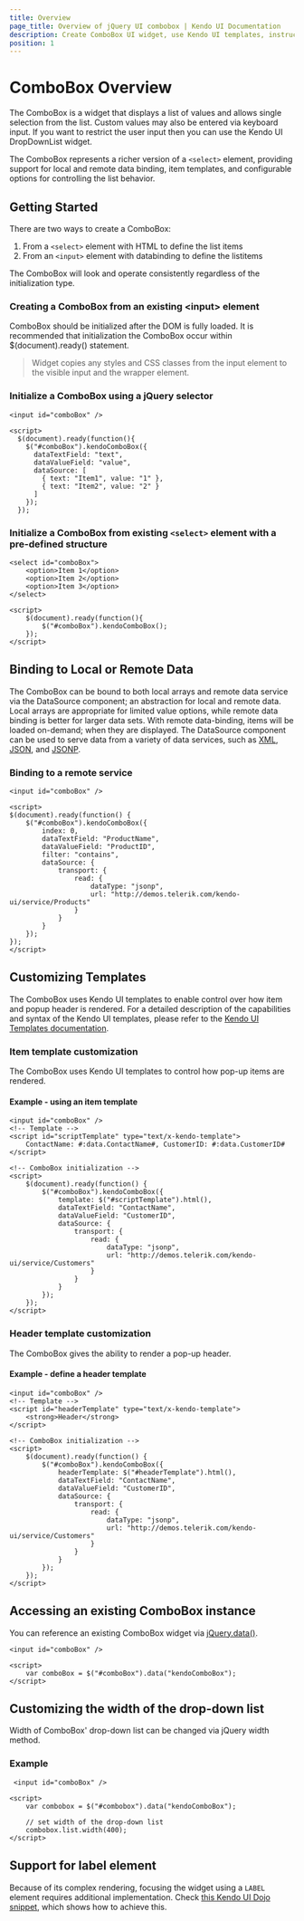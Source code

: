 ```yaml
---
title: Overview
page_title: Overview of jQuery UI combobox | Kendo UI Documentation
description: Create ComboBox UI widget, use Kendo UI templates, instructions how to use ComboBox.
position: 1
---
```


# ComboBox Overview

The ComboBox is a widget that displays a list of values and allows single selection from the list. Custom values may also be entered via keyboard input. If you want to restrict the user input then you can use the Kendo UI DropDownList widget.

The ComboBox represents a richer version of a `<select>` element, providing support for
local and remote data binding, item templates, and configurable options for controlling the list behavior.


## Getting Started

There are two ways to create a ComboBox:

1.  From a `<select>` element with HTML to define the list items
2.  From an `<input>` element with databinding to define the listitems

The ComboBox will look and operate consistently regardless of the initialization type.

### Creating a ComboBox from an existing &lt;input&gt; element

ComboBox should be initialized after the DOM is fully loaded. It is recommended
that initialization the ComboBox occur within $(document).ready() statement.

> Widget copies any styles and CSS classes from the input element to the visible input and the wrapper element.

### Initialize a ComboBox using a jQuery selector
    
    <input id="comboBox" />

    <script>
      $(document).ready(function(){
        $("#comboBox").kendoComboBox({
          dataTextField: "text",
          dataValueField: "value",
          dataSource: [
            { text: "Item1", value: "1" },
            { text: "Item2", value: "2" }
          ]
        });
      });

### Initialize a ComboBox from existing `<select>` element with a pre-defined structure

    <select id="comboBox">
        <option>Item 1</option>
        <option>Item 2</option>
        <option>Item 3</option>
    </select>

    <script>
        $(document).ready(function(){
            $("#comboBox").kendoComboBox();
        });
    </script>

## Binding to Local or Remote Data

The ComboBox can be bound to both local arrays and remote data service via the
DataSource component; an abstraction for local and
remote data. Local arrays are appropriate for limited value options, while remote data binding is better for
larger data sets. With remote data-binding, items will be loaded on-demand; when they are displayed.
The DataSource component can be used to serve data from a variety of data services,
such as
[XML](http://en.wikipedia.org/wiki/XML),
[JSON](http://en.wikipedia.org/wiki/JSON), and
[JSONP](http://en.wikipedia.org/wiki/JSONP).


### Binding to a remote service
    <input id="comboBox" />

    <script>
    $(document).ready(function() {
        $("#comboBox").kendoComboBox({
            index: 0,
            dataTextField: "ProductName",
            dataValueField: "ProductID",
            filter: "contains",
            dataSource: {
                transport: {
                    read: {
                        dataType: "jsonp",
                        url: "http://demos.telerik.com/kendo-ui/service/Products"
                    }
                }
            }
        });
    });
    </script>

## Customizing Templates

The ComboBox uses Kendo UI templates to enable control over how item and popup header is rendered. For a
detailed description of the capabilities and syntax of the Kendo UI templates, please refer to the
[Kendo UI Templates documentation](/framework/templates/overview).

### Item template customization

The ComboBox uses Kendo UI templates to control how pop-up items are rendered.

#### Example - using an item template

    <input id="comboBox" />
    <!-- Template -->
    <script id="scriptTemplate" type="text/x-kendo-template">
        ContactName: #:data.ContactName#, CustomerID: #:data.CustomerID#
    </script>

    <!-- ComboBox initialization -->
    <script>
        $(document).ready(function() {
            $("#comboBox").kendoComboBox({
                template: $("#scriptTemplate").html(),
                dataTextField: "ContactName",
                dataValueField: "CustomerID",
                dataSource: {
                    transport: {
                        read: {
                            dataType: "jsonp",
                            url: "http://demos.telerik.com/kendo-ui/service/Customers"
                        }
                    }
                }
            });
        });
    </script>

### Header template customization

The ComboBox gives the ability to render a pop-up header.

#### Example - define a header template

    <input id="comboBox" />
    <!-- Template -->
    <script id="headerTemplate" type="text/x-kendo-template">
        <strong>Header</strong>
    </script>

    <!-- ComboBox initialization -->
    <script>
        $(document).ready(function() {
            $("#comboBox").kendoComboBox({
                headerTemplate: $("#headerTemplate").html(),
                dataTextField: "ContactName",
                dataValueField: "CustomerID",
                dataSource: {
                    transport: {
                        read: {
                            dataType: "jsonp",
                            url: "http://demos.telerik.com/kendo-ui/service/Customers"
                        }
                    }
                }
            });
        });
    </script>
    

## Accessing an existing ComboBox instance

You can reference an existing ComboBox widget via
[jQuery.data()](http://api.jquery.com/jQuery.data/).
    
    <input id="comboBox" />

    <script>
        var comboBox = $("#comboBox").data("kendoComboBox");
    </script>

## Customizing the width of the drop-down list

Width of ComboBox' drop-down list can be changed via jQuery width method.

### Example
    
     <input id="comboBox" />

    <script>
        var combobox = $("#combobox").data("kendoComboBox");

        // set width of the drop-down list
        combobox.list.width(400);
    </script>

## Support for label element

Because of its complex rendering, focusing the widget using a `LABEL` element requires additional implementation.
Check [this Kendo UI Dojo snippet](http://dojo.telerik.com/uSeho), which shows how to achieve this.

